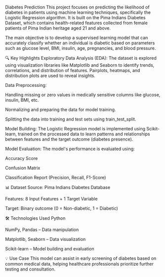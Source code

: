 Diabetes Prediction 
This project focuses on predicting the likelihood of diabetes in patients using machine learning techniques, specifically the Logistic Regression algorithm. It is built on the Pima Indians Diabetes Dataset, which contains health-related features collected from female patients of Pima Indian heritage aged 21 and above.

The main objective is to develop a supervised learning model that can accurately classify whether an individual is diabetic based on parameters such as glucose level, BMI, insulin, age, pregnancies, and blood pressure.

🔍 Key Highlights
Exploratory Data Analysis (EDA):
The dataset is explored using visualization libraries like Matplotlib and Seaborn to identify trends, correlations, and distribution of features. Pairplots, heatmaps, and distribution plots are used to reveal insights.

Data Preprocessing:

Handling missing or zero values in medically sensitive columns like glucose, insulin, BMI, etc.

Normalizing and preparing the data for model training.

Splitting the data into training and test sets using train_test_split.

Model Building:
The Logistic Regression model is implemented using Scikit-learn, trained on the processed data to learn patterns and relationships between features and the target outcome (diabetes presence).

Model Evaluation:
The model's performance is evaluated using:

Accuracy Score

Confusion Matrix

Classification Report (Precision, Recall, F1-Score)

📊 Dataset
Source: Pima Indians Diabetes Database

Features: 8 Input Features + 1 Target Variable

Target: Binary outcome (0 = Non-diabetic, 1 = Diabetic)

🛠️ Technologies Used
Python

NumPy, Pandas – Data manipulation

Matplotlib, Seaborn – Data visualization

Scikit-learn – Model building and evaluation

💡 Use Case
This model can assist in early screening of diabetes based on common medical data, helping healthcare professionals prioritize further testing and consultation.

